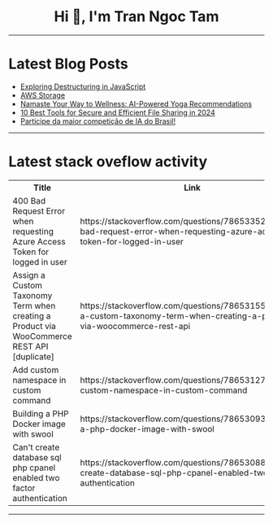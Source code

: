 <h1 align="center">Hi 👋, I'm Tran Ngoc Tam</h1>

---

# Latest Blog Posts 
<!-- BLOG-POST-LIST:START -->
- [Exploring Destructuring in JavaScript](https://dev.to/ddebajyati/exploring-destructuring-in-javascript-5a24)
- [AWS Storage](https://dev.to/vidhey071/aws-storage-196c)
- [Namaste Your Way to Wellness: AI-Powered Yoga Recommendations](https://dev.to/engineeredsoul/namaste-your-way-to-wellness-ai-powered-yoga-recommendations-2n3p)
- [10 Best Tools for Secure and Efficient File Sharing in 2024](https://dev.to/sh20raj/10-best-tools-for-secure-and-efficient-file-sharing-in-2024-1hh2)
- [Participe da maior competição de IA do Brasil!](https://dev.to/guiachcar/participe-da-maior-competicao-de-ia-do-brasil-47n4)
<!-- BLOG-POST-LIST:END -->

---

# Latest stack oveflow activity
<table>
  <tr><th>Title</th><th>Link</th></tr>
  <!-- STACKOVERFLOW:START --><tr><td>400 Bad Request Error when requesting Azure Access Token for logged in user</td><td>https://stackoverflow.com/questions/78653352/400-bad-request-error-when-requesting-azure-access-token-for-logged-in-user</td></tr><tr><td>Assign a Custom Taxonomy Term when creating a Product via WooCommerce REST API [duplicate]</td><td>https://stackoverflow.com/questions/78653155/assign-a-custom-taxonomy-term-when-creating-a-product-via-woocommerce-rest-api</td></tr><tr><td>Add custom namespace in custom command</td><td>https://stackoverflow.com/questions/78653127/add-custom-namespace-in-custom-command</td></tr><tr><td>Building a PHP Docker image with swool</td><td>https://stackoverflow.com/questions/78653093/building-a-php-docker-image-with-swool</td></tr><tr><td>Can&#39;t create database sql php cpanel enabled two factor authentication</td><td>https://stackoverflow.com/questions/78653088/cant-create-database-sql-php-cpanel-enabled-two-factor-authentication</td></tr><!-- STACKOVERFLOW:END -->
</table>

---


